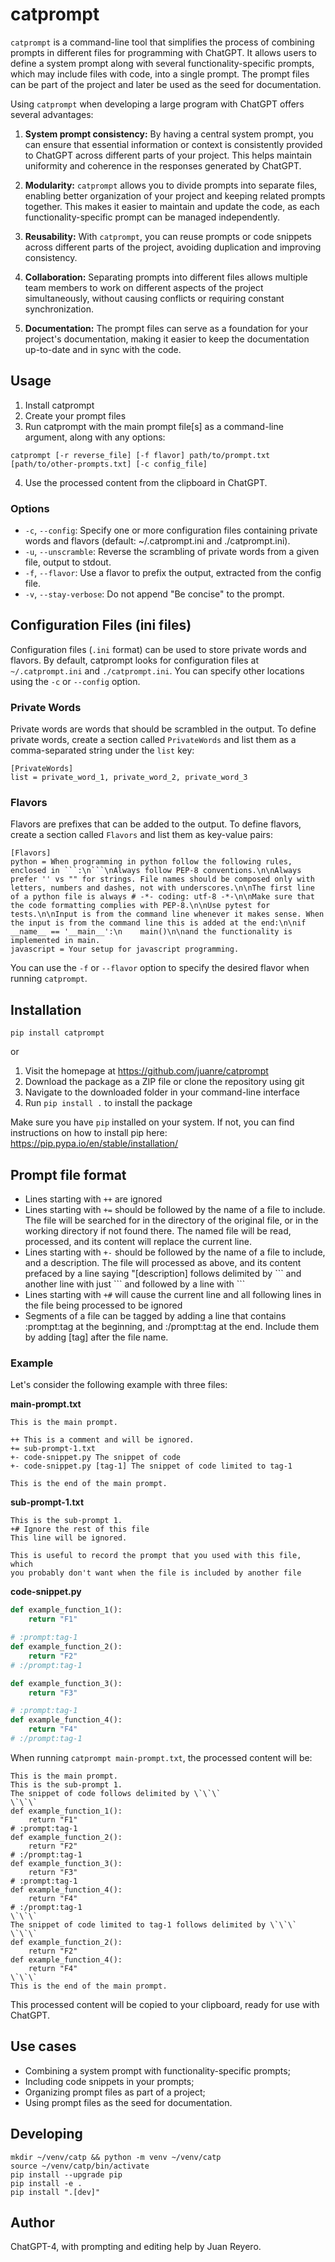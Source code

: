 # catprompt

`catprompt` is a command-line tool that simplifies the process of combining prompts in different files for programming with ChatGPT. It allows users to define a system prompt along with several functionality-specific prompts, which may include files with code, into a single prompt. The prompt files can be part of the project and later be used as the seed for documentation.

Using `catprompt` when developing a large program with ChatGPT offers several advantages:

1. **System prompt consistency:** By having a central system prompt, you can ensure that essential information or context is consistently provided to ChatGPT across different parts of your project. This helps maintain uniformity and coherence in the responses generated by ChatGPT.

2. **Modularity:** `catprompt` allows you to divide prompts into separate files, enabling better organization of your project and keeping related prompts together. This makes it easier to maintain and update the code, as each functionality-specific prompt can be managed independently.

3. **Reusability:** With `catprompt`, you can reuse prompts or code snippets across different parts of the project, avoiding duplication and improving consistency.

4. **Collaboration:** Separating prompts into different files allows multiple team members to work on different aspects of the project simultaneously, without causing conflicts or requiring constant synchronization.

5. **Documentation:** The prompt files can serve as a foundation for your project's documentation, making it easier to keep the documentation up-to-date and in sync with the code.

## Usage

1. Install catprompt
2. Create your prompt files
3. Run catprompt with the main prompt file[s] as a command-line argument, along with any options:

`catprompt [-r reverse_file] [-f flavor] path/to/prompt.txt [path/to/other-prompts.txt] [-c config_file]`

4. Use the processed content from the clipboard in ChatGPT.

### Options

- `-c`, `--config`: Specify one or more configuration files containing private words and flavors (default: ~/.catprompt.ini and ./catprompt.ini).
- `-u`, `--unscramble`: Reverse the scrambling of private words from a given file, output to stdout.
- `-f`, `--flavor`: Use a flavor to prefix the output, extracted from the config file.
- `-v`, `--stay-verbose`: Do not append "Be concise" to the prompt.

## Configuration Files (ini files)

Configuration files (`.ini` format) can be used to store private words and flavors. By default, catprompt looks for configuration files at `~/.catprompt.ini` and `./catprompt.ini`. You can specify other locations using the `-c` or `--config` option.

### Private Words

Private words are words that should be scrambled in the output. To define private words, create a section called `PrivateWords` and list them as a comma-separated string under the `list` key:

```
[PrivateWords]
list = private_word_1, private_word_2, private_word_3
```


### Flavors

Flavors are prefixes that can be added to the output. To define flavors, create a section called `Flavors` and list them as key-value pairs:

```
[Flavors]
python = When programming in python follow the following rules, enclosed in ```:\n```\nAlways follow PEP-8 conventions.\n\nAlways prefer '' vs "" for strings. File names should be composed only with letters, numbers and dashes, not with underscores.\n\nThe first line of a python file is always # -*- coding: utf-8 -*-\n\nMake sure that the code formatting complies with PEP-8.\n\nUse pytest for tests.\n\nInput is from the command line whenever it makes sense. When the input is from the command line this is added at the end:\n\nif __name__ == '__main__':\n    main()\n\nand the functionality is implemented in main.
javascript = Your setup for javascript programming.
```

You can use the `-f` or `--flavor` option to specify the desired flavor when running `catprompt`.

## Installation

`pip install catprompt`

or

1. Visit the homepage at https://github.com/juanre/catprompt
2. Download the package as a ZIP file or clone the repository using git
3. Navigate to the downloaded folder in your command-line interface
4. Run `pip install .` to install the package

Make sure you have `pip` installed on your system. If not, you can find instructions on how to install pip here: https://pip.pypa.io/en/stable/installation/

## Prompt file format

- Lines starting with `++` are ignored
- Lines starting with `+=` should be followed by the name of a file to include. The file will be searched for in the directory of the original file, or in the working directory if not found there. The named file will be read, processed, and its content will replace the current line.
- Lines starting with `+-` should be followed by the name of a file to include, and a description. The file will processed as above, and its content prefaced by a line saying "[description] follows delimited by \`\`\` and another line with just \`\`\` and followed by a line with \`\`\`
- Lines starting with `+#` will cause the current line and all following lines in the file being processed to be ignored
- Segments of a file can be tagged by adding a line that contains :prompt:tag at the beginning, and :/prompt:tag at the end. Include them by adding [tag] after the file name.

### Example

Let's consider the following example with three files:

**main-prompt.txt**

```
This is the main prompt.

++ This is a comment and will be ignored.
+= sub-prompt-1.txt
+- code-snippet.py The snippet of code
+- code-snippet.py [tag-1] The snippet of code limited to tag-1

This is the end of the main prompt.
```

**sub-prompt-1.txt**

```
This is the sub-prompt 1.
+# Ignore the rest of this file
This line will be ignored.

This is useful to record the prompt that you used with this file,  which
you probably don't want when the file is included by another file
```

**code-snippet.py**

```python
def example_function_1():
    return "F1"

# :prompt:tag-1
def example_function_2():
    return "F2"
# :/prompt:tag-1

def example_function_3():
    return "F3"

# :prompt:tag-1
def example_function_4():
    return "F4"
# :/prompt:tag-1
```

When running `catprompt main-prompt.txt`, the processed content will be:

```
This is the main prompt.
This is the sub-prompt 1.
The snippet of code follows delimited by \`\`\`
\`\`\`
def example_function_1():
    return "F1"
# :prompt:tag-1
def example_function_2():
    return "F2"
# :/prompt:tag-1
def example_function_3():
    return "F3"
# :prompt:tag-1
def example_function_4():
    return "F4"
# :/prompt:tag-1
\`\`\`
The snippet of code limited to tag-1 follows delimited by \`\`\`
\`\`\`
def example_function_2():
    return "F2"
def example_function_4():
    return "F4"
\`\`\`
This is the end of the main prompt.
```

This processed content will be copied to your clipboard, ready for use with ChatGPT.

## Use cases

- Combining a system prompt with functionality-specific prompts;
- Including code snippets in your prompts;
- Organizing prompt files as part of a project;
- Using prompt files as the seed for documentation.

## Developing

```
mkdir ~/venv/catp && python -m venv ~/venv/catp
source ~/venv/catp/bin/activate
pip install --upgrade pip
pip install -e .
pip install ".[dev]"
```

## Author

ChatGPT-4, with prompting and editing help by Juan Reyero.

